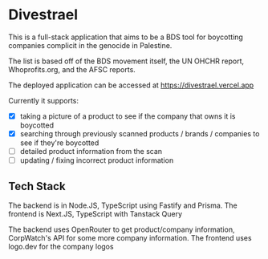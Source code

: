 # Divestrael

This is a full-stack application that aims to be a BDS tool for boycotting companies complicit in the genocide in Palestine.

The list is based off of the BDS movement itself, the UN OHCHR report, Whoprofits.org, and the AFSC reports.

The deployed application can be accessed at https://divestrael.vercel.app

Currently it supports:
- [x] taking a picture of a product to see if the company that owns it is boycotted
- [x] searching through previously scanned products / brands / companies to see if they're boycotted
- [ ] detailed product information from the scan
- [ ] updating / fixing incorrect product information

 ## Tech Stack

 The backend is in Node.JS, TypeScript using Fastify and Prisma.
 The frontend is Next.JS, TypeScript with Tanstack Query

 The backend uses OpenRouter to get product/company information, CorpWatch's API for some more company information.
 The frontend uses logo.dev for the company logos
